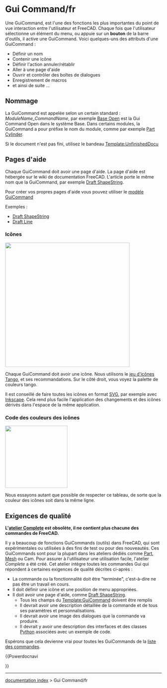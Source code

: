 # Gui Command/fr
Une GuiCommand, est l\'une des fonctions les plus importantes du point de vue interaction entre l\'utilisateur et FreeCAD. Chaque fois que l\'utilisateur sélectionne un élément du menu, ou appuie sur un **bouton** de la barre d\'outils, il active une GuiCommand. Voici quelques-uns des attributs d\'une GuiCommand :

-   Définir un nom
-   Contenir une icône
-   Définir l\'action annuler/rétablir
-   Aller à une page d\'aide
-   Ouvrir et contrôler des boîtes de dialogues
-   Enregistrement de macros
-   et ainsi de suite \...

## Nommage

La GuiCommand est appelée selon un certain standard : *ModuleName\_CommandName*, par exemple [Base Open](Base_Open/fr.md) est la Gui Command Open dans le système Base. Dans certains modules, la GuiCommand a pour préfixe le nom du module, comme par exemple [Part Cylinder](Part_Cylinder/fr.md).

Si le document n\'est pas fini, utilisez le bandeau [Template:UnfinishedDocu](Template:UnfinishedDocu/fr.md)

## Pages d\'aide 

Chaque GuiCommand doit avoir une page d\'aide. La page d\'aide est hébergée sur le wiki de documentation FreeCAD. L\'article porte le même nom que la GuiCommand, par exemple [Draft ShapeString](Draft_ShapeString/fr.md).

Pour créer vos propres pages d\'aide vous pouvez utiliser le [modèle GuiCommand](GuiCommand_model/fr.md)

Exemples :

-   [Draft ShapeString](Draft_ShapeString/fr.md)
-   [Draft Line](Draft_Line/fr.md)

### Icônes

<img alt="" src=images/Tango-Palette.png  style="width:400px;">

Chaque GuiCommand doit avoir une icône. Nous utilisons le [jeu d\'icônes Tango](http://tango-project.org/Tango_Desktop_Project), et ses recommandations. Sur le côté droit, vous voyez la palette de couleurs tango.

Il est conseillé de faire toutes les icônes en format [SVG](SVG/fr.md), par exemple avec [Inkscape](http://inkscape.org/?lang=fr&css=css/base.css). Cela rend plus facile l'application des changements et des icônes dérivés dans l\'espace de la même application.

### Code des couleurs des icônes 

<img alt="" src=images/Colorchart.png  style="width:200px;">

Nous essayons autant que possible de respecter ce tableau, de sorte que la couleur des icônes soit dans la même ligne.

## Exigences de qualité 


**L'[atelier Complete](Complete_Workbench/fr.md) est obsolète, il ne contient plus chacune des commandes de FreeCAD.**

Il y a beaucoup de fonctions GuiCommands (outils) dans FreeCAD, qui sont expérimentales ou utilisées à des fins de test ou pour des nouveautés. Ces GuiCommands sont pour la plupart dans les ateliers dédiés comme [Part](Part_Workbench/fr.md), [Mesh](Mesh_Workbench/fr.md) ou Cam. Pour assurer à l\'utilisateur une utilisation facile, l\'atelier *Complete* a été créé. Cet atelier intègre toutes les commandes Gui qui répondent à certaines exigences de qualité décrites ci-après :

-   La commande ou la fonctionnalité doit être \"terminée\", c\'est-à-dire ne pas être un travail en cours.
-   Il doit définir une icône et une position de menu appropriées.
-   Il doit avoir une page d'aide, comme [Draft ShapeString](Draft_ShapeString/fr.md).
    -   Tous les champs du [Template:GuiCommand](Template:GuiCommand/fr.md) doivent être remplis
    -   Il devrait avoir une description détaillée de la commande et de tous ses paramètres et personnalisations.
    -   Il devrait avoir une image des dialogues que la commande va produire.
    -   Il devrait y avoir une description des interfaces et des classes [Python](Python/fr.md) associées avec un exemple de code.

Espérons que cela devienne vrai pour toutes les GuiCommands de la [liste des commandes](List_of_Commands/fr.md).


{{Powerdocnavi

}}

---
[documentation index](../README.md) > Gui Command/fr
